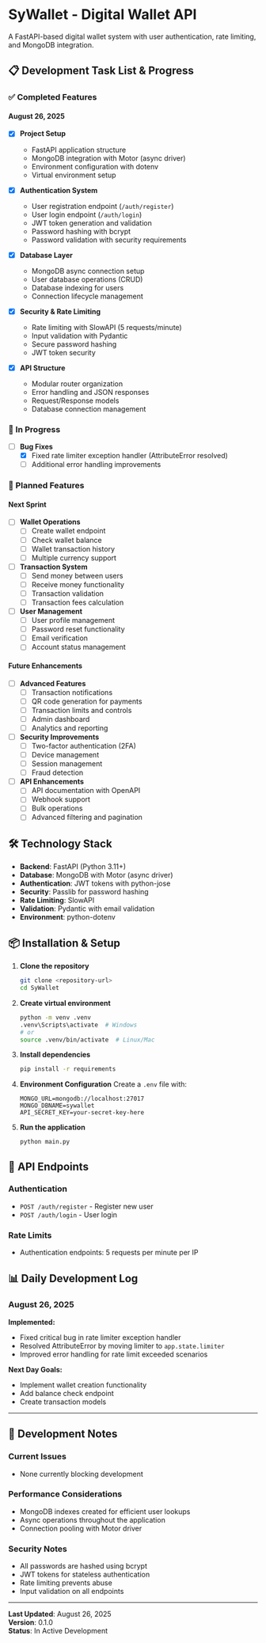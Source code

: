 # SyWallet - Digital Wallet API

A FastAPI-based digital wallet system with user authentication, rate limiting, and MongoDB integration.

## 📋 Development Task List & Progress

### ✅ Completed Features

#### **August 26, 2025**
- [x] **Project Setup**
  - FastAPI application structure
  - MongoDB integration with Motor (async driver)
  - Environment configuration with dotenv
  - Virtual environment setup

- [x] **Authentication System**
  - User registration endpoint (`/auth/register`)
  - User login endpoint (`/auth/login`)
  - JWT token generation and validation
  - Password hashing with bcrypt
  - Password validation with security requirements

- [x] **Database Layer**
  - MongoDB async connection setup
  - User database operations (CRUD)
  - Database indexing for users
  - Connection lifecycle management

- [x] **Security & Rate Limiting**
  - Rate limiting with SlowAPI (5 requests/minute)
  - Input validation with Pydantic
  - Secure password hashing
  - JWT token security

- [x] **API Structure**
  - Modular router organization
  - Error handling and JSON responses
  - Request/Response models
  - Database connection management

### 🚧 In Progress

- [ ] **Bug Fixes**
  - [x] Fixed rate limiter exception handler (AttributeError resolved)
  - [ ] Additional error handling improvements

### 📝 Planned Features

#### **Next Sprint**
- [ ] **Wallet Operations**
  - [ ] Create wallet endpoint
  - [ ] Check wallet balance
  - [ ] Wallet transaction history
  - [ ] Multiple currency support

- [ ] **Transaction System**
  - [ ] Send money between users
  - [ ] Receive money functionality
  - [ ] Transaction validation
  - [ ] Transaction fees calculation

- [ ] **User Management**
  - [ ] User profile management
  - [ ] Password reset functionality
  - [ ] Email verification
  - [ ] Account status management

#### **Future Enhancements**
- [ ] **Advanced Features**
  - [ ] Transaction notifications
  - [ ] QR code generation for payments
  - [ ] Transaction limits and controls
  - [ ] Admin dashboard
  - [ ] Analytics and reporting

- [ ] **Security Improvements**
  - [ ] Two-factor authentication (2FA)
  - [ ] Device management
  - [ ] Session management
  - [ ] Fraud detection

- [ ] **API Enhancements**
  - [ ] API documentation with OpenAPI
  - [ ] Webhook support
  - [ ] Bulk operations
  - [ ] Advanced filtering and pagination

## 🛠️ Technology Stack

- **Backend**: FastAPI (Python 3.11+)
- **Database**: MongoDB with Motor (async driver)
- **Authentication**: JWT tokens with python-jose
- **Security**: Passlib for password hashing
- **Rate Limiting**: SlowAPI
- **Validation**: Pydantic with email validation
- **Environment**: python-dotenv

## 📦 Installation & Setup

1. **Clone the repository**
   ```bash
   git clone <repository-url>
   cd SyWallet
   ```

2. **Create virtual environment**
   ```bash
   python -m venv .venv
   .venv\Scripts\activate  # Windows
   # or
   source .venv/bin/activate  # Linux/Mac
   ```

3. **Install dependencies**
   ```bash
   pip install -r requirements
   ```

4. **Environment Configuration**
   Create a `.env` file with:
   ```env
   MONGO_URL=mongodb://localhost:27017
   MONGO_DBNAME=sywallet
   API_SECRET_KEY=your-secret-key-here
   ```

5. **Run the application**
   ```bash
   python main.py
   ```

## 🔧 API Endpoints

### Authentication
- `POST /auth/register` - Register new user
- `POST /auth/login` - User login

### Rate Limits
- Authentication endpoints: 5 requests per minute per IP

## 📊 Daily Development Log

### August 26, 2025
**Implemented:**
- Fixed critical bug in rate limiter exception handler
- Resolved AttributeError by moving limiter to `app.state.limiter`
- Improved error handling for rate limit exceeded scenarios

**Next Day Goals:**
- Implement wallet creation functionality
- Add balance check endpoint
- Create transaction models

---

## 📝 Development Notes

### Current Issues
- None currently blocking development

### Performance Considerations
- MongoDB indexes created for efficient user lookups
- Async operations throughout the application
- Connection pooling with Motor driver

### Security Notes
- All passwords are hashed using bcrypt
- JWT tokens for stateless authentication
- Rate limiting prevents abuse
- Input validation on all endpoints

---

**Last Updated**: August 26, 2025  
**Version**: 0.1.0  
**Status**: In Active Development

